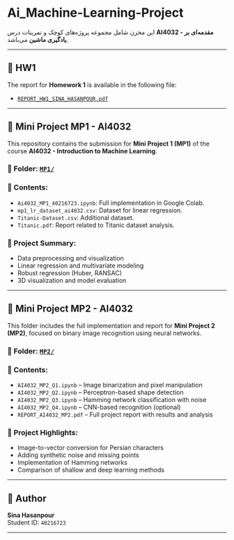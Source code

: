 # Ai_Machine-Learning-Project

این مخزن شامل مجموعه پروژه‌های کوچک و تمرینات درس **AI4032 - مقدمه‌ای بر یادگیری ماشین** می‌باشد.

---

## 📄 HW1

The report for **Homework 1** is available in the following file:

- [`REPORT_HW1_SINA_HASANPOUR.pdf`](./HW1/REPORT_HW1_SINA_HASANPOUR.pdf)

---

## 🧩 Mini Project MP1 - AI4032

This repository contains the submission for **Mini Project 1 (MP1)** of the course **AI4032 - Introduction to Machine Learning**.

### 📁 Folder: [`MP1/`](./MP1)

### 📄 Contents:
- `Ai4032_MP1_40216723.ipynb`: Full implementation in Google Colab.
- `mp1_lr_dataset_ai4032.csv`: Dataset for linear regression.
- `Titanic-Dataset.csv`: Additional dataset.
- `Titanic.pdf`: Report related to Titanic dataset analysis.

### 🧠 Project Summary:
- Data preprocessing and visualization
- Linear regression and multivariate modeling
- Robust regression (Huber, RANSAC)
- 3D visualization and model evaluation

---

## 🤖 Mini Project MP2 - AI4032

This folder includes the full implementation and report for **Mini Project 2 (MP2)**, focused on binary image recognition using neural networks.

### 📁 Folder: [`MP2/`](./MP2)

### 📄 Contents:
- `AI4032_MP2_Q1.ipynb` – Image binarization and pixel manipulation
- `AI4032_MP2_Q2.ipynb` – Perceptron-based shape detection
- `AI4032_MP2_Q3.ipynb` – Hamming network classification with noise
- `AI4032_MP2_Q4.ipynb` – CNN-based recognition (optional)
- `REPORT_AI4032_MP2.pdf` – Full project report with results and analysis

### 🧠 Project Highlights:
- Image-to-vector conversion for Persian characters
- Adding synthetic noise and missing points
- Implementation of Hamming networks
- Comparison of shallow and deep learning methods

---

## 👤 Author
**Sina Hasanpour**  
Student ID: `40216723`

---
